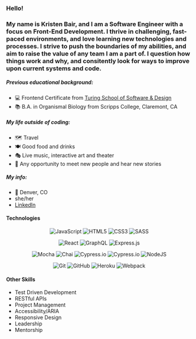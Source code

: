 ### Hello!

### My name is Kristen Bair, and I am a Software Engineer with a focus on Front-End Development. I thrive in challenging, fast-paced environments, and love learning new technologies and processes. I strive to push the boundaries of my abilities, and aim to raise the value of any team I am a part of. I question how things work and why, and consitently look for ways to improve upon current systems and code.


##### Previous educational background:
* 💻 Frontend Certificate from [Turing School of Software & Design](https://frontend.turing.io/)
* 📚 B.A. in Organismal Biology from Scripps College, Claremont, CA

##### My life outside of coding:
* 🗺 Travel 
* 🍽 Good food and drinks
* 🎭 Live music, interactive art and theater
* 👋 Any opportunity to meet new people and hear new stories 

##### My info:
* 📍 Denver, CO
* she/her
* [LinkedIn](linkedin.com/in/kristenmbair)

#### Technologies
<p style="text-align:center;">
<img alt="JavaScript" src="https://img.shields.io/badge/javascript%20-%23323330.svg?&style=for-the-badge&logo=javascript&logoColor=%23F7DF1E"/>
<img alt="HTML5" src="https://img.shields.io/badge/html5%20-%23E34F26.svg?&style=for-the-badge&logo=html5&logoColor=white"/>
<img alt="CSS3" src="https://img.shields.io/badge/css3%20-%231572B6.svg?&style=for-the-badge&logo=css3&logoColor=white"/>
<img alt="SASS" src="https://img.shields.io/badge/SASS%20-hotpink.svg?&style=for-the-badge&logo=SASS&logoColor=white"/>
</p>
<p style="text-align: center;">
<img alt="React" src="https://img.shields.io/badge/react%20-%2320232a.svg?&style=for-the-badge&logo=react&logoColor=%2361DAFB"/>
<img alt="GraphQL" src="https://img.shields.io/badge/GraphQL%20-%2343853D.svg?&color=lightgray&style=for-the-badge&logo=graphQL&logoColor=ff69b4"/> 
<img alt="Express.js" src="https://img.shields.io/badge/express.js%20-%23404d59.svg?&style=for-the-badge"/>  
</p>
<p style="text-align: center;">
<img alt="Mocha" src="https://img.shields.io/badge/-mocha-%238D6748?&style=for-the-badge&logo=mocha&logoColor=white"/>
<img alt="Chai" src="https://camo.githubusercontent.com/dc1b092fdeb7e14a149274315b4d53632d98e5ff80d94f3fc04bf2f995369b31/68747470733a2f2f696d672e736869656c64732e696f2f62616467652f636861692d4131313430343f7374796c653d666f722d7468652d6261646765266c6f676f3d63686169266c6f676f436f6c6f723d7768697465"/>
<img alt="Cypress.io" src="https://camo.githubusercontent.com/bd9c528263673db09f67bcf3445ba8e5512cfb6829e966a31ef7a378933b231a/68747470733a2f2f696d672e736869656c64732e696f2f62616467652f2d437970726573732e696f2d626c61636b3f7374796c653d666f722d7468652d6261646765266c6f676f3d637970726573732e696f266c6f676f436f6c6f723d7768697465"/>
<img alt="Cypress.io" src="https://img.shields.io/badge/Jest%20-%2343853D.svg?&color=lightgreen&style=for-the-badge&logo=jest&logoColor=orange"/> 
<img alt="NodeJS" src="https://img.shields.io/badge/node.js%20-%2343853D.svg?&style=for-the-badge&logo=node.js&logoColor=white"/>
</p>
<p style="text-align: center;">
<img alt="Git" src="https://img.shields.io/badge/git%20-%23F05033.svg?&style=for-the-badge&logo=git&logoColor=white"/>
<img alt="GitHub" src="https://img.shields.io/badge/github%20-%23121011.svg?&style=for-the-badge&logo=github&logoColor=white"/>
<img alt="Heroku" src="https://img.shields.io/badge/heroku%20-%23430098.svg?&style=for-the-badge&logo=heroku&logoColor=white"/>
<img alt="Webpack" src="https://img.shields.io/badge/webpack%20-%238DD6F9.svg?&style=for-the-badge&logo=webpack&logoColor=black" />
</p>


#### Other Skills
* Test Driven Development
* RESTful APIs
* Project Management
* Accessibility/ARIA
* Responsive Design
* Leadership
* Mentorship
